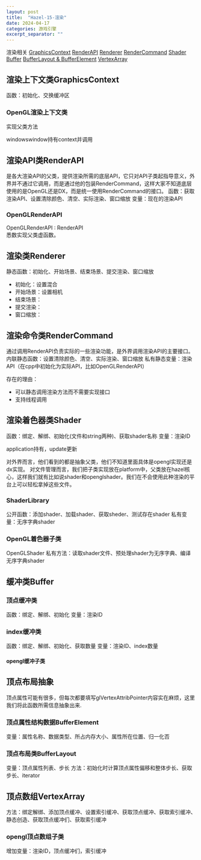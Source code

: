 ```yaml
---
layout: post
title:  "Hazel-15-渲染"
date: 2024-04-17
categories: 游戏引擎
excerpt_separator: ""
---
```


渲染相关
[GraphicsContext](#渲染上下文类GraphicsContext)
[RenderAPI](#渲染API类RenderAPI)
[Renderer](#渲染类Renderer)
[RenderCommand](#渲染命令类RenderCommand)
[Shader](#渲染着色器类Shader)
[Buffer](#缓冲类Buffer)
[BufferLayout & BufferElement](#顶点布局抽象)
[VertexArray](#顶点数组VertexArray)

## 渲染上下文类GraphicsContext  
函数：初始化、交换缓冲区

### OpenGL渲染上下文类  
实现父类方法

windowswindow持有context并调用

## 渲染API类RenderAPI
是各大渲染API的父类，提供渲染所需的底层API，它只对API子类起指导意义，外界并不通过它调用，而是通过他的包装RenderCommand，这样大家不知道底层使用的是OpenGL还是DX，而是统一使用RenderCommand的接口。
函数：获取渲染API、设置清除颜色、清空、实际渲染、窗口缩放
变量：现在的渲染API

### OpenGLRenderAPI
OpenGLRenderAPI : RenderAPI  
悉数实现父类虚函数。


## 渲染类Renderer
静态函数：初始化、开始场景、结束场景、提交渲染、窗口缩放
- 初始化：设置混合
- 开始场景：设置相机
- 结束场景：
- 提交渲染：
- 窗口缩放：

## 渲染命令类RenderCommand
通过调用RenderAPI负责实际的一些渲染功能，是外界调用渲染API的主要接口。
内联静态函数：设置清除颜色、清空、实际渲染、窗口缩放
私有静态变量：渲染API（在cpp中初始化为实际API，比如OpenGLRenderAPI）


存在的理由：
- 可以静态调用渲染方法而不需要实现接口
- 支持线程调用

## 渲染着色器类Shader
函数：绑定、解绑、初始化(文件和string两种)、获取shader名称
变量：渲染ID

application持有，update更新

对外界而言，他们看到的都是抽象父类，他们不知道里面具体是opengl实现还是dx实现。
对文件管理而言，我们把子类实现放在platform中，父类放在hazel核心，这样我们就有比如说shader和openglshader。我们在不会使用此种渲染的平台上可以轻松拿掉这些文件。

### ShaderLibrary
公开函数：添加shader、加载shader、获取sheder、测试存在shader
私有变量：无序字典shader


### OpenGL着色器子类
OpenGLShader
私有方法：读取shader文件、预处理shader为无序字典、编译无序字典shader


## 缓冲类Buffer
### 顶点缓冲类
函数：绑定、解绑、初始化
变量：渲染ID
### index缓冲类
函数：绑定、解绑、初始化、获取数量
变量：渲染ID、index数量

#### opengl缓冲子类



## 顶点布局抽象
顶点属性可能有很多，但每次都要填写glVertexAttribPointer内容实在麻烦，这里我们将此函数所需信息抽象出来.

### 顶点属性结构数据BufferElement
变量：属性名称、数据类型、所占内存大小、属性所在位置、归一化否

### 顶点布局类BufferLayout
变量：顶点属性列表、步长
方法：初始化时计算顶点属性偏移和整体步长、获取步长、iterator


## 顶点数组VertexArray
方法：绑定解绑、添加顶点缓冲、设置索引缓冲、获取顶点缓冲、获取索引缓冲、静态创造、获取顶点缓冲们、获取索引缓冲

### opengl顶点数组子类
增加变量：渲染ID，顶点缓冲们，索引缓冲
